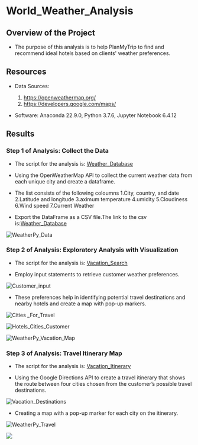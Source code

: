 # World_Weather_Analysis

## Overview of the Project

- The purpose of this analysis is to help PlanMyTrip to find and recommend ideal hotels based on clients' weather preferences.

## Resources

- Data Sources:
    1. https://openweathermap.org/
    2. https://developers.google.com/maps/

- Software: Anaconda 22.9.0, Python 3.7.6, Jupyter Notebook 6.4.12

## Results

### Step 1 of Analysis: Collect the Data

- The script for the analysis is: [Weather_Database]()

- Using the OpenWeatherMap API to collect the current weather data from each unique city and create a dataframe.

- The list consists of the following coloumns 
    1.City, country, and date
    2.Latitude and longitude
    3.aximum temperature
    4.umidity
    5.Cloudiness
    6.Wind speed
    7.Current Weather

- Export the DataFrame as a CSV file.The link to the csv is:[Weather_Database]()

![WeatherPy_Data]()

### Step 2 of Analysis: Exploratory Analysis with Visualization

- The script for the analysis is: [Vacation_Search]()

- Employ input statements to retrieve customer weather preferences.

![Customer_input]()

- These preferences help in identifying potential travel destinations and nearby hotels and create a map with pop-up markers.

![Cities _For_Travel]()

![Hotels_Cities_Customer]()

![WeatherPy_Vacation_Map]()

### Step 3 of Analysis: Travel Itinerary Map

- The script for the analysis is: [Vacation_Itinerary]()

- Using the Google Directions API to create a travel itinerary that shows the route between four cities chosen from the customer’s possible travel destinations.

![Vacation_Destinations]()

- Creating a map with a pop-up marker for each city on the itinerary.

![WeatherPy_Travel]()

![](WeatherPy_Travel_Map_Marker)

